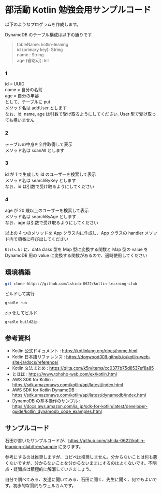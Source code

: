 # 部活動 Kotlin 勉強会用サンプルコード

以下のようなプログラムを作成します。

DynamoDB のテーブル構成は以下の通りです

> tableName: kotlin-leaning<br>
> id (primary key): String<br>
> name : String<br>
> age (省略可): Int

### 1

id = UUID<br>
name = 自分の名前<br>
age = 自分の年齢<br>
として、テーブルに put<br>
メソッド名は addUser とします<br>
なお、id, name, age は引数で受け取るようにしてください. User 型で受け取っても構いません

### 2

テーブルの中身を全件取得して表示<br>
メソッド名は scanAll とします

### 3

id が 1 で生成した id のユーザーを検索して表示<br>
メソッド名は searchByKey とします<br>
なお、id は引数で受け取るようにしてください

### 4

age が 20 歳以上のユーザーを検索して表示<br>
メソッド名は searchByAge とします<br>
なお、age は引数で受け取るようにしてください

以上の 4 つのメソッドを App クラス内に作成し、App クラスの handler メソッド内で順番に呼び出してください

`Utils.kt` に、data class 型を Map 型に変換する関数と Map 型の value を DynamoDB 用の value に変換する関数があるので、適時使用してください

## 環境構築

```bash
git clone https://github.com/ishida-0622/kotlin-learning-club
```

ビルドして実行

```bash
gradle run
```

zip 化してビルド

```bash
gradle buildZip
```

## 参考資料

- Kotlin 公式ドキュメント : https://kotlinlang.org/docs/home.html
- Kotlin 日本語リファレンス : https://dogwood008.github.io/kotlin-web-site-ja/docs/reference/
- Kotlin 文法まとめ : https://qiita.com/k5n/items/cc0377b75d8537ef8a85
- とほほ : https://www.tohoho-web.com/ex/kotlin.html
- AWS SDK for Kotlin : https://sdk.amazonaws.com/kotlin/api/latest/index.html
- AWS SDK for Kotlin DynamoDB : https://sdk.amazonaws.com/kotlin/api/latest/dynamodb/index.html
- DynamoDB の基本操作のサンプル : https://docs.aws.amazon.com/ja_jp/sdk-for-kotlin/latest/developer-guide/kotlin_dynamodb_code_examples.html

## サンプルコード

石田が書いたサンプルコードが、https://github.com/ishida-0622/kotlin-learning-club/tree/sample にあります。

参考にするのは推奨しますが、コピペは推奨しません。分からないことは何も悪くないですが、分からないことを分からないままにするのはよくないです。不明点・疑問点は積極的に解消していきましょう。

自分で調べてみる、友達に聞いてみる、石田に聞く、先生に聞く、何でもよいです。初歩的な質問もウェルカムです。
